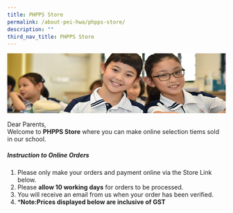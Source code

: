 ```yaml
---
title: PHPPS Store
permalink: /about-pei-hwa/phpps-store/
description: ""
third_nav_title: PHPPS Store
---
```

![](/images/Website%20Banners%20Subpage/948x260%20masterhead%20-%20Our%20Partners3.jpg)

Dear Parents, &nbsp;  
Welcome to **PHPPS Store** where you can make online selection tiems sold in our school. 

##### Instruction to Online Orders 
1. Please only make your orders and payment online via the Store Link below. 
2. Please **allow 10 working days** for orders to be processed.
3. You will receive an email from us when your order has been verified.
4.  ***Note:Prices displayed below are inclusive of GST**


